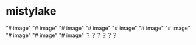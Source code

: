 # mistylake
"# image" 
"# image" 
"# image" 
"# image" 
"# image" 
"# image" 
"# image" 
"# image" 
"# image" 
"# image" 
？？？？？？
